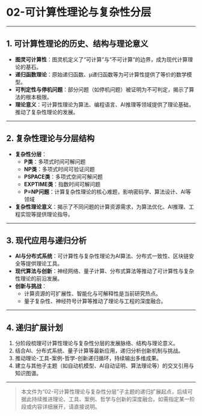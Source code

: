 # 02-可计算性理论与复杂性分层

---

## 1. 可计算性理论的历史、结构与理论意义

- **图灵可计算性**：图灵机定义了“可计算”与“不可计算”的边界，成为现代计算理论的基石。
- **递归函数理论**：原始递归函数、μ递归函数等为可计算性提供了等价的数学模型。
- **可判定性与停机问题**：部分问题（如停机问题）被证明为不可判定，揭示了算法的根本极限。
- **理论意义**：可计算性理论为算法、编程语言、AI推理等领域提供了理论基础，推动了复杂性理论的发展。

---

## 2. 复杂性理论与分层结构

- **复杂性分层**：
  - **P类**：多项式时间可解问题
  - **NP类**：多项式时间可验证问题
  - **PSPACE类**：多项式空间可解问题
  - **EXPTIME类**：指数时间可解问题
  - **P=NP问题**：计算复杂性理论的核心难题，影响密码学、算法设计、AI等领域
- **复杂性理论意义**：揭示了不同问题的计算资源需求，为算法优化、AI推理、工程实现等提供理论指导。

---

## 3. 现代应用与递归分析

- **AI与分布式系统**：可计算性与复杂性理论为AI算法、分布式一致性、区块链安全等提供理论工具。
- **现代算法与创新**：神经网络、量子计算、分布式算法等推动了可计算性与复杂性理论的前沿发展。
- **创新与挑战**：
  - 计算资源的可扩展性、智能化与可解释性是当前研究热点。
  - 量子复杂性、神经符号计算等推动了理论与工程的深度融合。

---

## 4. 递归扩展计划

1. 分阶段梳理可计算性理论与复杂性分层的发展脉络、结构与理论意义。
2. 结合AI、分布式系统、量子计算等最新应用，递归分析创新机制与挑战。
3. 推动理论-工具-案例-哲学-创新递归循环，持续输出多维成果。
4. 建立与其他子主题（如自动机模型、AI自动证明、算法理论等）的交叉引用与知识图谱。

---

> 本文件为“02-可计算性理论与复杂性分层”子主题的递归扩展起点，后续可据此持续推进理论、工具、案例、哲学与创新的深度融合。如需指定某一阶段或内容详细展开，请直接说明。
